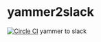 # yammer2slack
[![Circle CI](https://circleci.com/gh/masahide/yammer2slack.svg?style=svg)](https://circleci.com/gh/masahide/yammer2slack)
yammer to slack

